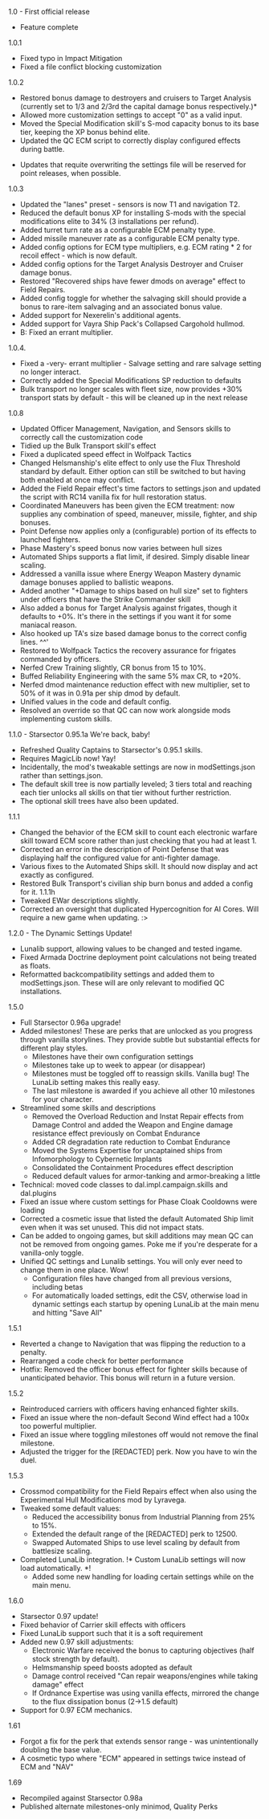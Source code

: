 1.0 - First official release
- Feature complete

1.0.1
- Fixed typo in Impact Mitigation
- Fixed a file conflict blocking customization

1.0.2
- Restored bonus damage to destroyers and cruisers to Target Analysis (currently set to 1/3 and 2/3rd the capital damage bonus respectively.)*
- Allowed more customization settings to accept "0" as a valid input.
- Moved the Special Modification skill's S-mod capacity bonus to its base tier, keeping the XP bonus behind elite. 
- Updated the QC ECM script to correctly display configured effects during battle.
* Updates that requite overwriting the settings file will be reserved for point releases, when possible.

1.0.3
- Updated the "lanes" preset - sensors is now T1 and navigation T2.
- Reduced the default bonus XP for installing S-mods with the special modifications elite to 34% (3 installations per refund).
- Added turret turn rate as a configurable ECM penalty type.
- Added missile maneuver rate as a configurable ECM penalty type.
- Added config options for ECM type multipliers, e.g. ECM rating * 2 for recoil effect - which is now default.
- Added config options for the Target Analysis Destroyer and Cruiser damage bonus.
- Restored "Recovered ships have fewer dmods on average" effect to Field Repairs.
- Added config toggle for whether the salvaging skill should provide a bonus to rare-item salvaging and an associated bonus value. 
- Added support for Nexerelin's additional agents.
- Added support for Vayra Ship Pack's Collapsed Cargohold hullmod.
- B: Fixed an errant multiplier.

1.0.4.
- Fixed a -very- errant multiplier - Salvage setting and rare salvage setting no longer interact. 
- Correctly added the Special Modifications SP reduction to defaults
- Bulk transport no longer scales with fleet size, now provides +30% transport stats by default - this will be cleaned up in the next release

1.0.8
- Updated Officer Management, Navigation, and Sensors skills to correctly call the customization code
- Tidied up the Bulk Transport skill's effect
- Fixed a duplicated speed effect in Wolfpack Tactics
- Changed Helsmanship's elite effect to only use the Flux Threshold standard by default. Either option can still be switched to but having both enabled at once may conflict. 
- Added the Field Repair effect's time factors to settings.json and updated the script with RC14 vanilla fix for hull restoration status.
- Coordinated Maneuvers has been given the ECM treatment: now supplies any combination of speed, maneuver, missile, fighter, and ship bonuses. 
- Point Defense now applies only a (configurable) portion of its effects to launched fighters. 
- Phase Mastery's speed bonus now varies between hull sizes
- Automated Ships supports a flat limit, if desired. Simply disable linear scaling. 
- Addressed a vanilla issue where Energy Weapon Mastery dynamic damage bonuses applied to ballistic weapons.
- Added another "+Damage to ships based on hull size" set to fighters under officers that have the Strike Commander skill
- Also added a bonus for Target Analysis against frigates, though it defaults to +0%. It's there in the settings if you want it for some maniacal reason.
- Also hooked up TA's size based damage bonus to the correct config lines. ^^'
- Restored to Wolfpack Tactics the recovery assurance for frigates commanded by officers.
- Nerfed Crew Training slightly, CR bonus from 15 to 10%. 
- Buffed Reliability Engineering with the same 5% max CR, to +20%.
- Nerfed dmod maintenance reduction effect with new multiplier, set to 50% of it was in 0.91a per ship dmod by default. 
- Unified values in the code and default config.
- Resolved an override so that QC can now work alongside mods implementing custom skills. 

1.1.0 - Starsector 0.95.1a
We're back, baby!
- Refreshed Quality Captains to Starsector's 0.95.1 skills.
- Requires MagicLib now! Yay!
- Incidentally, the mod's tweakable settings are now in modSettings.json rather than settings.json. 
- The default skill tree is now partially leveled; 3 tiers total and reaching each tier unlocks all skills on that tier without further restriction.
- The optional skill trees have also been updated.

1.1.1
- Changed the behavior of the ECM skill to count each electronic warfare skill toward ECM score rather than just checking that you had at least 1. 
- Corrected an error in the description of Point Defense that was displaying half the configured value for anti-fighter damage.
- Various fixes to the Automated Ships skill. It should now display and act exactly as configured.
- Restored Bulk Transport's civilian ship burn bonus and added a config for it. 
1.1.1h
- Tweaked EWar descriptions slightly.
- Corrected an oversight that duplicated Hypercognition for AI Cores. Will require a new game when updating. :>

1.2.0 - The Dynamic Settings Update!
- Lunalib support, allowing values to be changed and tested ingame.
- Fixed Armada Doctrine deployment point calculations not being treated as floats.
- Reformatted backcompatibility settings and added them to modSettings.json. These will are only relevant to modified QC installations.

1.5.0
- Full Starsector 0.96a upgrade!
- Added milestones! These are perks that are unlocked as you progress through vanilla storylines. They provide subtle but substantial effects for different play styles. 
	* Milestones have their own configuration settings
	* Milestones take up to week to appear (or disappear)
	* Milestones must be toggled off to reassign skills. Vanilla bug! The LunaLib setting makes this really easy.
	* The last milestone is awarded if you achieve all other 10 milestones for your character. 
- Streamlined some skills and descriptions
	* Removed the Overload Reduction and Instat Repair effects from Damage Control and added the Weapon and Engine damage resistance effect previously on Combat Endurance
	* Added CR degradation rate reduction to Combat Endurance
	* Moved the Systems Expertise for uncaptained ships from Infomorphology to Cybernetic Implants
	* Consolidated the Containment Procedures effect description
	* Reduced default values for armor-tanking and armor-breaking a little
- Technical: moved code classes to dal.impl.campaign.skills and dal.plugins
- Fixed an issue where custom settings for Phase Cloak Cooldowns were loading
- Corrected a cosmetic issue that listed the default Automated Ship limit even when it was set unused. This did not impact stats. 
- Can be added to ongoing games, but skill additions may mean QC can not be removed from ongoing games. Poke me if you're desperate for a vanilla-only toggle.
- Unified QC settings and Lunalib settings. You will only ever need to change them in one place. Wow!
	* Configuration files have changed from all previous versions, including betas
	* For automatically loaded settings, edit the CSV, otherwise load in dynamic settings each startup by opening LunaLib at the main menu and hitting "Save All"
	
1.5.1
- Reverted a change to Navigation that was flipping the reduction to a penalty.
- Rearranged a code check for better performance
- Hotfix: Removed the officer bonus effect for fighter skills because of unanticipated behavior. This bonus will return in a future version. 

1.5.2
- Reintroduced carriers with officers having enhanced fighter skills.
- Fixed an issue where the non-default Second Wind effect had a 100x too powerful multiplier.
- Fixed an issue where toggling milestones off would not remove the final milestone.
- Adjusted the trigger for the [REDACTED] perk. Now you have to win the duel.

1.5.3
- Crossmod compatibility for the Field Repairs effect when also using the Experimental Hull Modifications mod by Lyravega.
- Tweaked some default values:
	* Reduced the accessibility bonus from Industrial Planning from 25% to 15%.
	* Extended the default range of the [REDACTED] perk to 12500. 
	* Swapped Automated Ships to use level scaling by default from battlesize scaling.
- Completed LunaLib integration. !* Custom LunaLib settings will now load automatically. *! 
	* Added some new handling for loading certain settings while on the main menu.
	
1.6.0
- Starsector 0.97 update!
- Fixed behavior of Carrier skill effects with officers
- Fixed LunaLib support such that it is a soft requirement
- Added new 0.97 skill adjustments:
	* Electronic Warfare received the bonus to capturing objectives (half stock strength by default).
	* Helmsmanship speed boosts adopted as default
	* Damage control received "Can repair weapons/engines while taking damage" effect
	* If Ordnance Expertise was using vanilla effects, mirrored the change to the flux dissipation bonus (2->1.5 default)
- Support for 0.97 ECM mechanics.

1.61
- Forgot a fix for the perk that extends sensor range - was unintentionally doubling the base value. 
- A cosmetic typo where "ECM" appeared in settings twice instead of ECM and "NAV"

1.69
- Recompiled against Starsector 0.98a
- Published alternate milestones-only minimod, Quality Perks